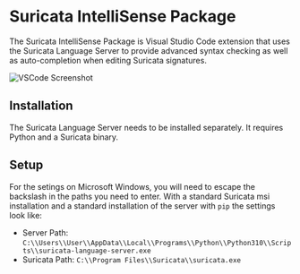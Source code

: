 # Suricata IntelliSense Package

The Suricata IntelliSense Package is Visual Studio Code extension that uses the Suricata Language
Server to provide advanced syntax checking as well as auto-completion when editing Suricata signatures.

![VSCode Screenshot](https://raw.githubusercontent.com/StamusNetworks/suricata-language-server/main/images/vscode-sample.png)

## Installation

The Suricata Language Server needs to be installed separately. It requires Python and a Suricata binary.

## Setup

For the setings on Microsoft Windows, you will need to escape the backslash in the paths you need to enter. With a standard Suricata msi installation
and a standard installation of the server with ``pip`` the settings look like:

* Server Path: ``C:\\Users\\User\\AppData\\Local\\Programs\\Python\\Python310\\Scripts\\suricata-language-server.exe``
* Suricata Path: ``C:\\Program Files\\Suricata\\suricata.exe``


